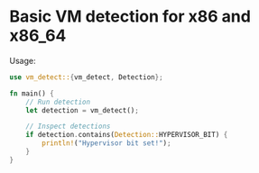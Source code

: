 # Basic VM detection for x86 and x86_64

Usage:

```rust
use vm_detect::{vm_detect, Detection};

fn main() {
    // Run detection
    let detection = vm_detect();

    // Inspect detections
    if detection.contains(Detection::HYPERVISOR_BIT) {
        println!("Hypervisor bit set!");
    }
}
```
